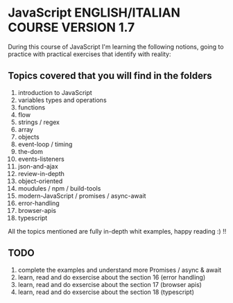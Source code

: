 # JavaScript ENGLISH/ITALIAN COURSE VERSION 1.7

During this course of JavaScript I'm learning the following notions, going to practice with practical exercises that identify with reality:

## Topics covered that you will find in the folders

1.  introduction to JavaScript
2.  variables types and operations
3.  functions
4.  flow
5.  strings / regex
6.  array
7.  objects
8.  event-loop / timing
9.  the-dom
10. events-listeners
11. json-and-ajax
12. review-in-depth
13. object-oriented
14. moudules / npm / build-tools
15. modern-JavaScript / promises / async-await
16. error-handling
17. browser-apis
18. typescript

All the topics mentioned are fully in-depth whit examples, happy reading :) !!

## TODO


1. complete the examples and understand more Promises / async & await
2. learn, read and do exsercise about the section 16 (error handling)
3. learn, read and do exsercise about the section 17 (browser apis)
4. learn, read and do exsercise about the section 18 (typescript)